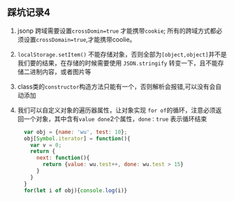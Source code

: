 ## 踩坑记录4

1. jsonp 跨域需要设置`crossDomin=true`  才能携带`cookie`; 所有的跨域方式都必须设置`crossDomain=true`,才能携带coolie。

2. `localStorage.setItem()`  不能存储对象，否则全部为` [object,object] `并不是我们要的结果，在存储的时候需要使用 `JSON.stringify` 转变一下，且不能存储二进制内容，或者图片等

3. class类的`constructor`构造方法只能有一个，否则解析会报错,可以没有会自动添加

4. 我们可以自定义对象的遍历器属性，让对象实现 `for of`的循环，注意必须返回一个对象，其中含有`value done`2个属性，`done：true` 表示循环结束
    ```js
      var obj = {name: 'wu', test: 10};
      obj[Symbol.iterator] = function(){
        var v = 0;
        return {
          next: function(){
            return {value: wu.test++, done: wu.test > 15}
          }
        }
      }
      for(let i of obj){console.log(i)}
    ```